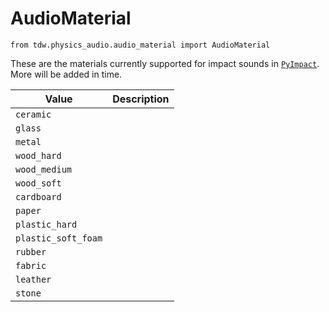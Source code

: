 # AudioMaterial

`from tdw.physics_audio.audio_material import AudioMaterial`

These are the materials currently supported for impact sounds in [`PyImpact`](../add_ons/py_impact.md). More will be added in time.

| Value | Description |
| --- | --- |
| `ceramic` |  |
| `glass` |  |
| `metal` |  |
| `wood_hard` |  |
| `wood_medium` |  |
| `wood_soft` |  |
| `cardboard` |  |
| `paper` |  |
| `plastic_hard` |  |
| `plastic_soft_foam` |  |
| `rubber` |  |
| `fabric` |  |
| `leather` |  |
| `stone` |  |